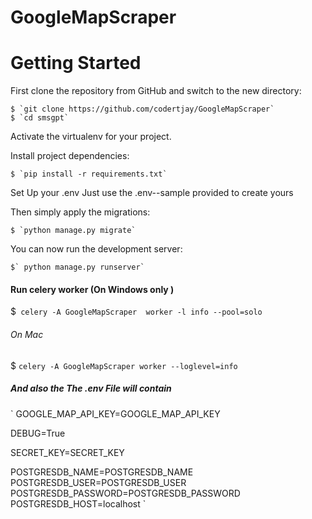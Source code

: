 ﻿# GoogleMapScraper
# Getting Started

First clone the repository from GitHub and switch to the new directory:

    $ `git clone https://github.com/codertjay/GoogleMapScraper`
    $ `cd smsgpt`

Activate the virtualenv for your project.

Install project dependencies:

    $ `pip install -r requirements.txt`

Set Up your .env Just use the .env--sample provided to create yours

Then simply apply the migrations:

    $ `python manage.py migrate`

You can now run the development server:

    $` python manage.py runserver`

#### Run celery worker (On Windows only )

$` celery -A GoogleMapScraper  worker -l info --pool=solo`
######  On Mac
$  `celery -A GoogleMapScraper worker --loglevel=info`

##### And also the The .env File will contain 
`
GOOGLE_MAP_API_KEY=GOOGLE_MAP_API_KEY

DEBUG=True

SECRET_KEY=SECRET_KEY


POSTGRESDB_NAME=POSTGRESDB_NAME
POSTGRESDB_USER=POSTGRESDB_USER
POSTGRESDB_PASSWORD=POSTGRESDB_PASSWORD
POSTGRESDB_HOST=localhost
`

